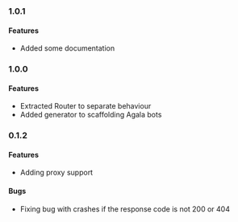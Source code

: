 ### 1.0.1

#### Features

* Added some documentation

### 1.0.0

#### Features

* Extracted Router to separate behaviour
* Added generator to scaffolding Agala bots

### 0.1.2

#### Features

* Adding proxy support

#### Bugs

* Fixing bug with crashes if the response code is not 200 or 404
